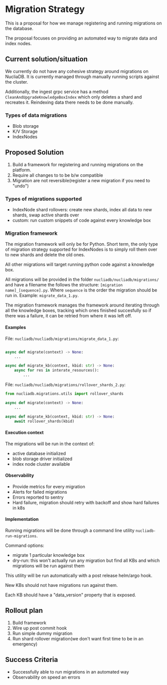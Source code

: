 # Migration Strategy

This is a proposal for how we manage registering and running migrations on the database.

The proposal focuses on providing an automated way to migrate data and index nodes.


## Current solution/situation

We currently do not have any cohesive strategy around migrations on NucliaDB.
It is currently managed through manually running scripts against the cluster.

Additionally, the ingest grpc service has a method `CleanAndUpgradeKnowledgeBoxIndex`
which only deletes a shard and recreates it. Reindexing data there needs to be
done manually.


### Types of data migrations

- Blob storage
- K/V Storage
- IndexNodes

## Proposed Solution

1. Build a framework for registering and running migrations on the platform.
2. Require all changes to to be b/w compatible
3. Migration are not reversible(register a new migration if you need to "undo")


### Types of migrations supported

- IndexNode shard rollovers: create new shards, index all data to new shards, swap active shards over
- custom: run custom snippets of code against every knowledge box

### Migration framework

The migration framework will only be for Python. Short term, the only type of migration strategy
supported for IndexNodes is to simply roll them over to new shards and delete the old ones.

All other migrations will target running python code against a knowledge box.

All migrations will be provided in the folder `nucliadb/nucliadb/migrations/` and have a filename
the follows the structure: `[migration name]_[sequence].py`. Where `sequence` is the order the
migration should be run in. Example: `migrate_data_1.py`.

The migration framework manages the framework around iterating through all the knowledge boxes,
tracking which ones finished succesfully so if there was a failure, it can be retried from
where it was left off.

#### Examples

File: `nucliadb/nucliadb/migrations/migrate_data_1.py`:

```python

async def migrate(context) -> None:
    ...

async def migrate_kb(context, kbid: str) -> None:
    async for res in interate_resources():
        ...
```

File: `nucliadb/nucliadb/migrations/rollover_shards_2.py`:

```python
from nucliadb.migrations.utils import rollover_shards

async def migrate(context) -> None:
    ...

async def migrate_kb(context, kbid: str) -> None:
    await rollover_shards(kbid)
```


#### Execution context

The migrations will be run in the context of:
- active database initialized
- blob storage driver initialized
- index node cluster available

#### Observability

- Provide metrics for every migration
- Alerts for failed migrations
- Errors reported to sentry
- Hard failure, migration should retry with backoff and show hard failures in k8s


#### Implementation

Running migrations will be done through a command line utility `nucliadb-run-migrations`.

Command options:
- migrate 1 particular knowledge box
- dry-run: this won't actually run any migration but find all KBs and which migrations will be run against them

This utility will be run automatically with a post release helm/argo hook.

New KBs should not have migrations run against them.

Each KB should have a "data_version" property that is exposed.

## Rollout plan

1. Build framework
2. Wire up post commit hook
3. Run simple dummy migration
4. Run shard rollover migration(we don't want first time to be in an emergency)


## Success Criteria

- Successfully able to run migrations in an automated way
- Observability on speed an errors